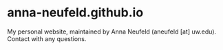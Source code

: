 # anna-neufeld.github.io
My personal website, maintained by Anna Neufeld (aneufeld [at] uw.edu).
Contact with any questions.
